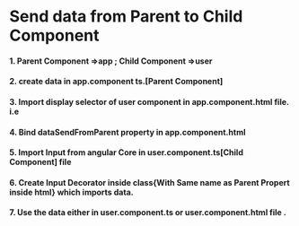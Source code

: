 
# Send data from Parent to Child Component


#### 1. Parent Component =>app ; Child Component =>user 


#### 2. create data in app.component ts.[Parent Component]

#### 3. Import display selector of user component in app.component.html file. i.e <app-user>  </app-user>

#### 4. Bind dataSendFromParent property in app.component.html

#### 5. Import Input from angular Core in user.component.ts[Child Component] file

#### 6. Create Input Decorator inside class{With Same name as Parent Propert inside html} which imports data. 

#### 7. Use the data either in user.component.ts or user.component.html file .
